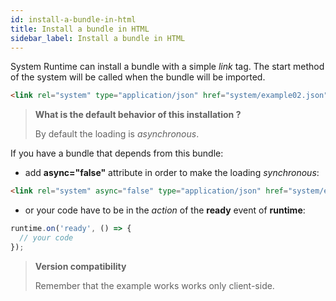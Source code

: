 ```yaml
---
id: install-a-bundle-in-html
title: Install a bundle in HTML
sidebar_label: Install a bundle in HTML
---
```


System Runtime can install a bundle with a simple *link* tag. The start method of the system will be called when the bundle will be imported.

```html
<link rel="system" type="application/json" href="system/example02.json">
```

>**What is the default behavior of this installation ?**
>
>By default the loading is *asynchronous*.

If you have a bundle that depends from this bundle:

- add **async="false"** attribute in order to make the loading *synchronous*:

```html
<link rel="system" async="false" type="application/json" href="system/example02.json">
````

- or your code have to be in the *action* of the **ready** event of **runtime**:

```js
runtime.on('ready', () => {
  // your code
});
```

>**Version compatibility**
>
>Remember that the example works works only client-side.